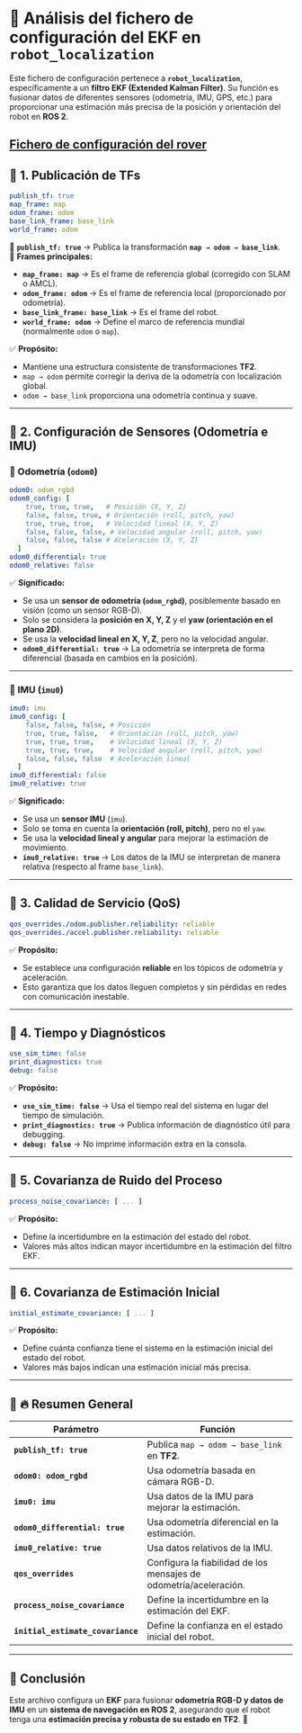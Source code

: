 # 📌 Análisis del fichero de configuración del EKF en `robot_localization`

Este fichero de configuración pertenece a **`robot_localization`**, específicamente a un **filtro EKF (Extended Kalman Filter)**. Su función es fusionar datos de diferentes sensores (odometría, IMU, GPS, etc.) para proporcionar una estimación más precisa de la posición y orientación del robot en **ROS 2**.

[Fichero de configuración del rover](https://github.com/mgonzs13/ros2_rover/tree/humble/rover_localization/config)
---

## **📌 1. Publicación de TFs**
```yaml
publish_tf: true
map_frame: map
odom_frame: odom
base_link_frame: base_link
world_frame: odom
```
🔹 **`publish_tf: true`** → Publica la transformación **`map → odom → base_link`**.  
🔹 **Frames principales:**  
- **`map_frame: map`** → Es el frame de referencia global (corregido con SLAM o AMCL).  
- **`odom_frame: odom`** → Es el frame de referencia local (proporcionado por odometría).  
- **`base_link_frame: base_link`** → Es el frame del robot.  
- **`world_frame: odom`** → Define el marco de referencia mundial (normalmente `odom` o `map`).  

✅ **Propósito:**  
- Mantiene una estructura consistente de transformaciones **TF2**.  
- `map → odom` permite corregir la deriva de la odometría con localización global.  
- `odom → base_link` proporciona una odometría continua y suave.  

---

## **📌 2. Configuración de Sensores (Odometría e IMU)**
### **🔹 Odometría (`odom0`)**
```yaml
odom0: odom_rgbd
odom0_config: [
    true, true, true,   # Posición (X, Y, Z)
    false, false, true, # Orientación (roll, pitch, yaw)
    true, true, true,   # Velocidad lineal (X, Y, Z)
    false, false, false, # Velocidad angular (roll, pitch, yaw)
    false, false, false # Aceleración (X, Y, Z)
  ]
odom0_differential: true
odom0_relative: false
```
✅ **Significado:**  
- Se usa un **sensor de odometría (`odom_rgbd`)**, posiblemente basado en visión (como un sensor RGB-D).  
- Solo se considera la **posición en X, Y, Z** y el **yaw (orientación en el plano 2D)**.  
- Se usa la **velocidad lineal en X, Y, Z**, pero no la velocidad angular.  
- **`odom0_differential: true`** → La odometría se interpreta de forma diferencial (basada en cambios en la posición).  

---

### **🔹 IMU (`imu0`)**
```yaml
imu0: imu
imu0_config: [
    false, false, false, # Posición
    true, true, false,   # Orientación (roll, pitch, yaw)
    true, true, true,    # Velocidad lineal (X, Y, Z)
    true, true, true,    # Velocidad angular (roll, pitch, yaw)
    false, false, false  # Aceleración lineal
  ]
imu0_differential: false
imu0_relative: true
```
✅ **Significado:**  
- Se usa un **sensor IMU** (`imu`).  
- Solo se toma en cuenta la **orientación (roll, pitch)**, pero no el `yaw`.  
- Se usa la **velocidad lineal y angular** para mejorar la estimación de movimiento.  
- **`imu0_relative: true`** → Los datos de la IMU se interpretan de manera relativa (respecto al frame `base_link`).  

---

## **📌 3. Calidad de Servicio (QoS)**
```yaml
qos_overrides./odom.publisher.reliability: reliable
qos_overrides./accel.publisher.reliability: reliable
```
✅ **Propósito:**  
- Se establece una configuración **reliable** en los tópicos de odometría y aceleración.  
- Esto garantiza que los datos lleguen completos y sin pérdidas en redes con comunicación inestable.  

---

## **📌 4. Tiempo y Diagnósticos**
```yaml
use_sim_time: false
print_diagnostics: true
debug: false
```
✅ **Propósito:**  
- **`use_sim_time: false`** → Usa el tiempo real del sistema en lugar del tiempo de simulación.  
- **`print_diagnostics: true`** → Publica información de diagnóstico útil para debugging.  
- **`debug: false`** → No imprime información extra en la consola.  

---

## **📌 5. Covarianza de Ruido del Proceso**
```yaml
process_noise_covariance: [ ... ]
```
✅ **Propósito:**  
- Define la incertidumbre en la estimación del estado del robot.  
- Valores más altos indican mayor incertidumbre en la estimación del filtro EKF.  

---

## **📌 6. Covarianza de Estimación Inicial**
```yaml
initial_estimate_covariance: [ ... ]
```
✅ **Propósito:**  
- Define cuánta confianza tiene el sistema en la estimación inicial del estado del robot.  
- Valores más bajos indican una estimación inicial más precisa.  

---

## **📌 🔥 Resumen General**
| **Parámetro** | **Función** |
|--------------|------------|
| **`publish_tf: true`** | Publica `map → odom → base_link` en **TF2**. |
| **`odom0: odom_rgbd`** | Usa odometría basada en cámara RGB-D. |
| **`imu0: imu`** | Usa datos de la IMU para mejorar la estimación. |
| **`odom0_differential: true`** | Usa odometría diferencial en la estimación. |
| **`imu0_relative: true`** | Usa datos relativos de la IMU. |
| **`qos_overrides`** | Configura la fiabilidad de los mensajes de odometría/aceleración. |
| **`process_noise_covariance`** | Define la incertidumbre en la estimación del EKF. |
| **`initial_estimate_covariance`** | Define la confianza en el estado inicial del robot. |

---

## 🎯 **Conclusión**
Este archivo configura un **EKF** para fusionar **odometría RGB-D y datos de IMU** en un **sistema de navegación en ROS 2**, asegurando que el robot tenga una **estimación precisa y robusta de su estado en TF2**. 🚀
